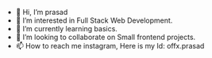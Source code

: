 - 👋 Hi, I’m prasad
- 👀 I’m interested in Full Stack Web Development.
- 🌱 I’m currently learning basics.
- 💞️ I’m looking to collaborate on Small frontend projects.
- 📫 How to reach me instagram, Here is my Id: offx.prasad

<!---
itsprasad20/itsprasad20 is a ✨ special ✨ repository because its `README.md` (this file) appears on your GitHub profile.
You can click the Preview link to take a look at your changes.
--->
